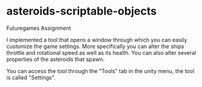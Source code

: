 # asteroids-scriptable-objects
Futuregames Assignment

I implemented a tool that opens a window through which you can easily customize the game settings.
More specifically you can alter the ships throttle and rotational speed as well as its health.
You can also alter several properties of the asteroids that spawn.

You can access the tool through the "Tools" tab in the unity menu, the tool is called "Settings".
